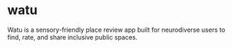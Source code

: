 # watu
Watu is a sensory-friendly place review app built for neurodiverse users to find, rate, and share inclusive public spaces.
